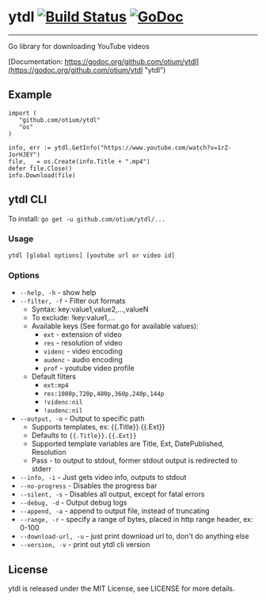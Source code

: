 
# ytdl [![Build Status](https://travis-ci.org/otium/ytdl.svg)](https://travis-ci.org/otium/ytdl) [![GoDoc](https://godoc.org/github.com/codegangsta/cli?status.svg)](https://godoc.org/github.com/otium/ytdl)
------
Go library for downloading YouTube videos

[Documentation: https://godoc.org/github.com/otium/ytdl](https://godoc.org/github.com/otium/ytdl "ytdl")

## Example
```
import (
   "github.com/otium/ytdl"
   "os"
)

info, err := ytdl.GetInfo("https://www.youtube.com/watch?v=1rZ-JorHJEY")
file, _ = os.Create(info.Title + ".mp4")
defer file.Close()
info.Download(file)

```

## ytdl CLI

To install: ``go get -u github.com/otium/ytdl/...``

### Usage
``` ytdl [global options] [youtube url or video id] ```
### Options
 - ```--help, -h``` - show help
 - ```--filter, -f``` - Filter out formats
   - Syntax: key:value1,value2,...,valueN
   - To exclude: !key:value1,...
   - Available keys (See format.go for available values):
      - ```ext``` - extension of video
      - ```res``` - resolution of video
      - ```videnc``` - video encoding
      - ```audenc``` - audio encoding
      - ```prof``` - youtube video profile
   - Default filters
      - ```ext:mp4```
      - ```res:1080p,720p,480p,360p,240p,144p```
      - ```!videnc:nil```
      - ```!audenc:nil```
 - ```--output, -o``` - Output to specific path
   - Supports templates, ex: {{.Title}}.{{.Ext}}
   - Defaults to ```{{.Title}}.{{.Ext}}```
   - Supported template variables are Title, Ext, DatePublished, Resolution
   - Pass - to output to stdout, former stdout output is redirected to stderr
 - ```--info, -i``` - Just gets video info, outputs to stdout
 - ```--no-progress``` - Disables the progress bar
 - ```--silent, -s``` - Disables all output, except for fatal errors
 - ```--debug, -d``` - Output debug logs
 - ```--append, -a``` - append to output file, instead of truncating
 - ```--range, -r``` - specify a range of bytes, placed in http range header, ex: 0-100
 - ```--download-url, -u``` - just print download url to, don't do anything else
 - ```--version, -v``` - print out ytdl cli version

## License
ytdl is released under the MIT License, see LICENSE for more details.

